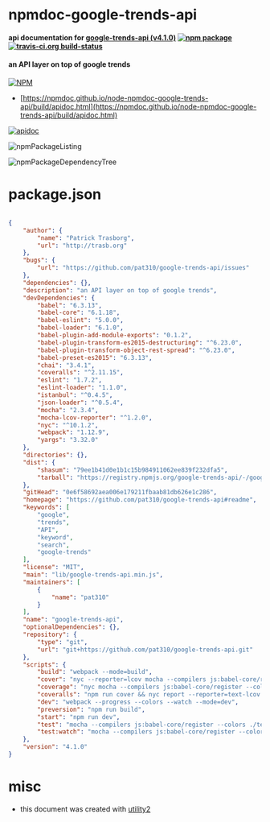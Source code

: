 # npmdoc-google-trends-api

#### api documentation for  [google-trends-api (v4.1.0)](https://github.com/pat310/google-trends-api#readme)  [![npm package](https://img.shields.io/npm/v/npmdoc-google-trends-api.svg?style=flat-square)](https://www.npmjs.org/package/npmdoc-google-trends-api) [![travis-ci.org build-status](https://api.travis-ci.org/npmdoc/node-npmdoc-google-trends-api.svg)](https://travis-ci.org/npmdoc/node-npmdoc-google-trends-api)

#### an API layer on top of google trends

[![NPM](https://nodei.co/npm/google-trends-api.png?downloads=true&downloadRank=true&stars=true)](https://www.npmjs.com/package/google-trends-api)

- [https://npmdoc.github.io/node-npmdoc-google-trends-api/build/apidoc.html](https://npmdoc.github.io/node-npmdoc-google-trends-api/build/apidoc.html)

[![apidoc](https://npmdoc.github.io/node-npmdoc-google-trends-api/build/screenCapture.buildCi.browser.%252Ftmp%252Fbuild%252Fapidoc.html.png)](https://npmdoc.github.io/node-npmdoc-google-trends-api/build/apidoc.html)

![npmPackageListing](https://npmdoc.github.io/node-npmdoc-google-trends-api/build/screenCapture.npmPackageListing.svg)

![npmPackageDependencyTree](https://npmdoc.github.io/node-npmdoc-google-trends-api/build/screenCapture.npmPackageDependencyTree.svg)



# package.json

```json

{
    "author": {
        "name": "Patrick Trasborg",
        "url": "http://trasb.org"
    },
    "bugs": {
        "url": "https://github.com/pat310/google-trends-api/issues"
    },
    "dependencies": {},
    "description": "an API layer on top of google trends",
    "devDependencies": {
        "babel": "6.3.13",
        "babel-core": "6.1.18",
        "babel-eslint": "5.0.0",
        "babel-loader": "6.1.0",
        "babel-plugin-add-module-exports": "0.1.2",
        "babel-plugin-transform-es2015-destructuring": "^6.23.0",
        "babel-plugin-transform-object-rest-spread": "^6.23.0",
        "babel-preset-es2015": "6.3.13",
        "chai": "3.4.1",
        "coveralls": "^2.11.15",
        "eslint": "1.7.2",
        "eslint-loader": "1.1.0",
        "istanbul": "^0.4.5",
        "json-loader": "^0.5.4",
        "mocha": "2.3.4",
        "mocha-lcov-reporter": "^1.2.0",
        "nyc": "^10.1.2",
        "webpack": "1.12.9",
        "yargs": "3.32.0"
    },
    "directories": {},
    "dist": {
        "shasum": "79ee1b41d0e1b1c15b984911062ee839f232dfa5",
        "tarball": "https://registry.npmjs.org/google-trends-api/-/google-trends-api-4.1.0.tgz"
    },
    "gitHead": "0e6f58692aea006e179211fbaab81db626e1c286",
    "homepage": "https://github.com/pat310/google-trends-api#readme",
    "keywords": [
        "google",
        "trends",
        "API",
        "keyword",
        "search",
        "google-trends"
    ],
    "license": "MIT",
    "main": "lib/google-trends-api.min.js",
    "maintainers": [
        {
            "name": "pat310"
        }
    ],
    "name": "google-trends-api",
    "optionalDependencies": {},
    "repository": {
        "type": "git",
        "url": "git+https://github.com/pat310/google-trends-api.git"
    },
    "scripts": {
        "build": "webpack --mode=build",
        "cover": "nyc --reporter=lcov mocha --compilers js:babel-core/register --colors ./test/*.spec.js",
        "coverage": "nyc mocha --compilers js:babel-core/register --colors ./test/*.spec.js",
        "coveralls": "npm run cover && nyc report --reporter=text-lcov | coveralls",
        "dev": "webpack --progress --colors --watch --mode=dev",
        "preversion": "npm run build",
        "start": "npm run dev",
        "test": "mocha --compilers js:babel-core/register --colors ./test/*.spec.js",
        "test:watch": "mocha --compilers js:babel-core/register --colors -w ./test/*.spec.js"
    },
    "version": "4.1.0"
}
```



# misc
- this document was created with [utility2](https://github.com/kaizhu256/node-utility2)
